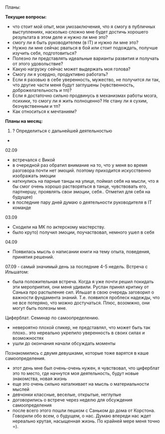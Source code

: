 Планы:

**Текущие вопросы:**
- что стоит мой опыт, мои умозаключения, что я смогу в публичных выступлениях, насколько сложно мне будет достичь хорошего результата в этом деле и нужно ли мне это?
- смогу ли я быть руководителем (в IT) и нужно ли мне это?
- Нужно ли мне сейчас рваться в бой или стоит подождать, получше изучить себя, подготовиться?
- Полезно ли представлять идеальные варианты развития и получать от этого удовольствие?
- Какую нагрузку сейчас может выдержать моя голова?
- Смогу ли я усердно, продуктивно работать?
- Если я разовью в себе уверенность, мужество, не получится ли так, что другие части меня будут заглушены (чувственность, доброжелательность и тп)?
- Если я достаточно сильно продвинусь в механизмах работы мозга, психики, то смогу ли я жить полноценно? Не стану ли я сухим, безчувственным и тп?
- Как относиться к мечтаниям? 

**Планы на месяц:**

1. ? Определиться с дальнейшей деятельностью
- 

02.09
- встречался с Викой
 - в очередной раз обратил внимание на то, что у меня во время разговора почти нет эмоций. поэтому приходится искусственно изображать эмоции
 - наткнулись на парные танцы на улице, поймал себя на мысли, что я бы смог очень хорошо растворяться в танце, чувствовать его, партнершу, проявлять свои эмоции, себя.. Отметил для себя на будущее)
- в последние пару дней думаю о деятельности руководителя в IT команде

03.09
- Сходили на МК по актерскому мастерству. 
 - было круто) получил эмоции, поучаствовал, немного ушел в себя
 
04.09
- Появилась мысль о написании книги на тему опыта, поведения, принятия решений. 

07.09 - самый значимый день за последние 4-5 недель. 
Встреча с Ильшатом:
- была положительная встреча. Когда я уже почти решил покидать эти мероприятия, они меня удивили. Руслан принял критику от Санька про распыление сил. Ильшат в свою очередь заговорил о важности фундамента знаний. Т.е. появился проблеск надежды, что не все потеряно, что можно достучаться. Плюс, возомжно, они могут быть полезны мне.

Циферблат. Семинар по самоопределению.
- невероятно плохой спикер, не представлял, что может быть так плохо.. это нереально укрепило уверенность в своих силах и возможностях
- ушли до окончания начали обсуждать моменты

Познакомились с двумя девушками, которые тоже варятся в каше самоопределения. 
 - этот день мне был очень-очень нужен, я чувствовал, что циферблат это то место, где начнутся моя деятельность, будут новые знакомства, новая жизнь
 - еще это очень сильно наталкивает на мысль о материальности мыслей
 - девчонки классные, веселые, открытые, неглупые
 - договорились о встрече через неделю для обсуждения самоопределения
 - после всего этого пошли пешком с Саньком до дома от Корстона. Говорили обо всем, о будущем, о нас. Думаю впереди нас ждет нереально крутая, насыщенная жизнь. По крайней мере меня точно =).

